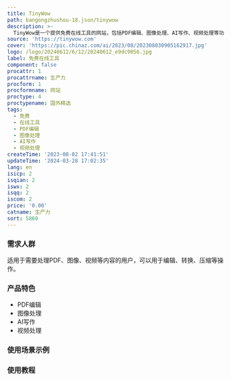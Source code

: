 ```yaml
---
title: TinyWow
path: bangongzhushou-18.json/tinywow
description: >-
  TinyWow是一个提供免费在线工具的网站，包括PDF编辑、图像处理、AI写作、视频处理等功能。用户可以通过TinyWow来解决各种工作和生活中的问题，无需注册，没有使用限制。
source: 'https://tinywow.com'
cover: 'https://pic.chinaz.com/ai/2023/08/202308030905162917.jpg'
logo: /logo/20240612/6/12/20240612_e9dc9056.jpg
label: 免费在线工具
component: false
procattr: 1
procattrname: 生产力
procform: 1
procformname: 网站
proctype: 4
proctypename: 国外精选
tags:
  - 免费
  - 在线工具
  - PDF编辑
  - 图像处理
  - AI写作
  - 视频处理
createTime: '2023-08-02 17:41:51'
updateTime: '2024-03-28 17:02:35'
lang: en
isicp: 2
isqian: 2
iswx: 2
isqq: 2
iscom: 2
price: '0.00'
catname: 生产力
sort: 5860
---
```




### 需求人群
适用于需要处理PDF、图像、视频等内容的用户，可以用于编辑、转换、压缩等操作。

### 产品特色
- PDF编辑
- 图像处理
- AI写作
- 视频处理

### 使用场景示例


### 使用教程


  
